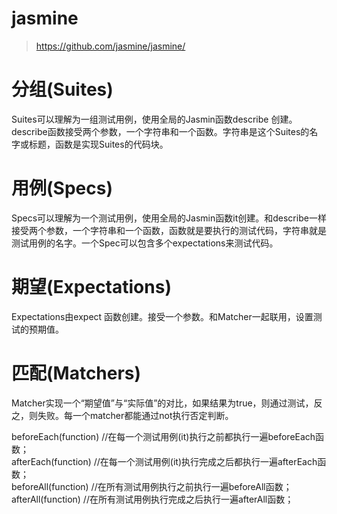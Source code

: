 # jasmine
>https://github.com/jasmine/jasmine/

# 分组(Suites)
Suites可以理解为一组测试用例，使用全局的Jasmin函数describe 创建。describe函数接受两个参数，一个字符串和一个函数。字符串是这个Suites的名字或标题，函数是实现Suites的代码块。

# 用例(Specs)
Specs可以理解为一个测试用例，使用全局的Jasmin函数it创建。和describe一样接受两个参数，一个字符串和一个函数，函数就是要执行的测试代码，字符串就是测试用例的名字。一个Spec可以包含多个expectations来测试代码。

# 期望(Expectations)
Expectations由expect 函数创建。接受一个参数。和Matcher一起联用，设置测试的预期值。

# 匹配(Matchers)
Matcher实现一个“期望值”与“实际值”的对比，如果结果为true，则通过测试，反之，则失败。每一个matcher都能通过not执行否定判断。




beforeEach(function)  //在每一个测试用例(it)执行之前都执行一遍beforeEach函数；  
afterEach(function)  //在每一个测试用例(it)执行完成之后都执行一遍afterEach函数；  
beforeAll(function)  //在所有测试用例执行之前执行一遍beforeAll函数；  
afterAll(function)  //在所有测试用例执行完成之后执行一遍afterAll函数；  